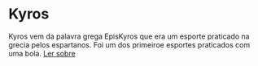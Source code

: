 # Kyros

Kyros vem da palavra grega EpisKyros que era um esporte praticado na grecia pelos espartanos. Foi um dos primeiroe esportes praticados com uma bola. [Ler sobre](https://en.wikipedia.org/wiki/Episkyros)
